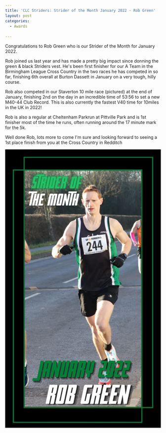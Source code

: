 ```yaml
---
title: 'CLC Striders: Strider of the Month January 2022 - Rob Green'
layout: post
categories:
  - Awards

---
```


Congratulations  to Rob Green who is our Strider of the Month for January 2022.

Rob joined us last year and has made a pretty big impact since donning the green & black Striders vest. He's been first finisher for our A Team in the Birmingham League Cross Country in the two races he has competed in so far, finishing 6th overall at Burton Dassett in January on a very tough, hilly course.

Rob also competed in our Staverton 10 mile race (pictured) at the end of January, finishing 2nd on the day in an incredible time of 53:56 to set a new M40-44 Club Record. This is also currently the fastest V40 time for 10miles in the UK in 2022!

Rob is also a regular at Cheltenham Parkrun at Pittville Park and is 1st finisher most of the time he runs, often running around the 17 minute mark for the 5k.

Well done Rob, lots more to come I'm sure and looking forward to seeing a 1st place finish from you at the Cross Country in Redditch

![Strider of the month Rob Green](/images/2022/02/2022-02-13-SOTM-January-2022.jpg "CLC Strider of the month January 2022 Rob Green")

